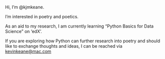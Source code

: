 Hi, I’m @kjmkeane.

I’m interested in poetry and poetics. 

As an aid to my research, I am currently learning “Python Basics for Data Science” on ‘edX’.

If you are exploring how Python can further research into poetry and should like to exchange thoughts and ideas, I can be reached via kevinkeane@mac.com

<!---
kjmkeane/kjmkeane is a ✨ special ✨ repository because its `README.md` (this file) appears on your GitHub profile.
You can click the Preview link to take a look at your changes.
--->
